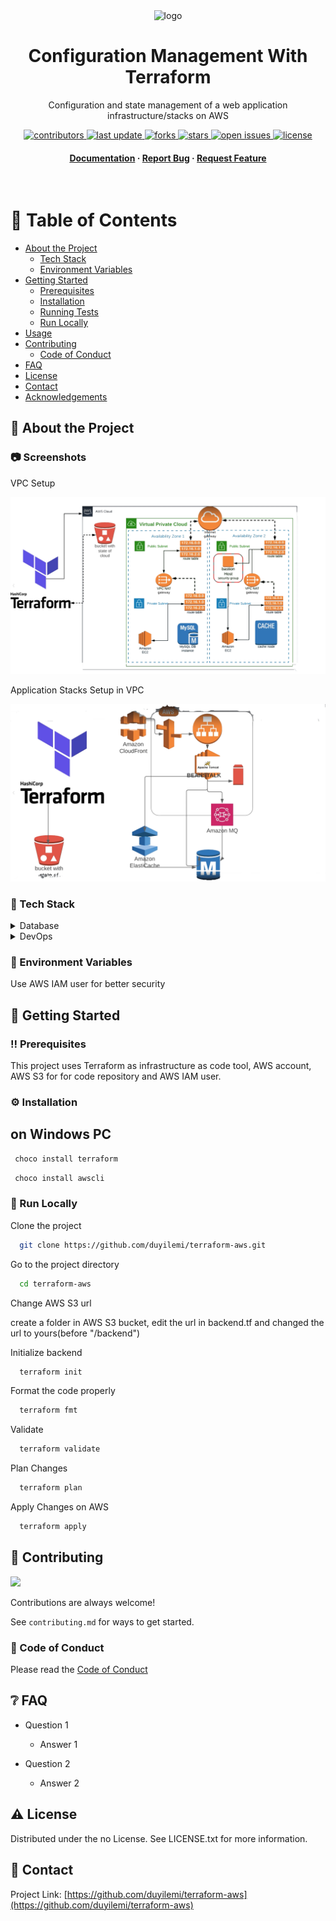 <div align="center">

  <img src="https://th.bing.com/th/id/OIP.QbM4V96xdZOV88Hy2nSLlAHaHZ?pid=ImgDet&rs=1" alt="logo" width="200" height="auto" />
  <h1>Configuration Management With Terraform</h1>
  
  <p>
    Configuration and state management of a web application infrastructure/stacks on AWS 
  </p>
  
  
<!-- Badges -->
<p>
  <a href="https://github.com/duyilemi/terraform-aws/graphs/contributors">
    <img src="https://img.shields.io/github/contributors/duyilemi/terraform-aws" alt="contributors" />
  </a>
  <a href="">
    <img src="https://img.shields.io/github/last-commit/duyilemi/terraform-aws" alt="last update" />
  </a>
  <a href="https://github.com/duyilemi/terraform-aws/network/members">
    <img src="https://img.shields.io/github/forks/duyilemi/terraform-aws" alt="forks" />
  </a>
  <a href="https://github.com/duyilemi/terraform-aws/stargazers">
    <img src="https://img.shields.io/github/stars/duyilemi/terraform-aws" alt="stars" />
  </a>
  <a href="https://github.com/duyilemi/terraform-aws/issues/">
    <img src="https://img.shields.io/github/issues/duyilemi/terraform-aws" alt="open issues" />
  </a>
  <a href="https://github.com/duyilemi/terraform-aws/blob/master/LICENSE">
    <img src="https://img.shields.io/github/license/duyilemi/terraform-aws.svg" alt="license" />
  </a>
</p>
   
<h4>
    <!-- <a href="https://github.com/duyilemi/terraform-aws/">View Demo</a>
  <span> · </span> -->
    <a href="https://github.com/duyilemi/terraform-aws">Documentation</a>
  <span> · </span>
    <a href="https://github.com/duyilemi/terraform-aws/issues/">Report Bug</a>
  <span> · </span>
    <a href="https://github.com/duyilemi/terraform-aws/issues/">Request Feature</a>
  </h4>
</div>

<br />

<!-- Table of Contents -->

# :notebook_with_decorative_cover: Table of Contents

- [About the Project](#star2-about-the-project)
  <!-- - [Screenshots](#camera-screenshots) -->
  - [Tech Stack](#space_invader-tech-stack)
  - [Environment Variables](#key-environment-variables)
- [Getting Started](#toolbox-getting-started)
  - [Prerequisites](#bangbang-prerequisites)
  - [Installation](#gear-installation)
  - [Running Tests](#test_tube-running-tests)
  - [Run Locally](#running-run-locally)
- [Usage](#eyes-usage)
- [Contributing](#wave-contributing)
  - [Code of Conduct](#scroll-code-of-conduct)
- [FAQ](#grey_question-faq)
- [License](#warning-license)
- [Contact](#handshake-contact)
- [Acknowledgements](#gem-acknowledgements)

<!-- About the Project -->

## :star2: About the Project

<!-- Screenshots -->

### :camera: Screenshots

VPC Setup

<div align="center">
  <img src="readme-assets/Screenshot (106).png" alt="screenshot" />
</div>

Application Stacks Setup in VPC

<div align="center">
  <img src="readme-assets/Screenshot (107).png" alt="screenshot" />
</div>

<!-- TechStack -->

### :space_invader: Tech Stack

<details>
<summary>Database</summary>
  <ul>
    <li><a href="#">AWS S3</a></li>
  </ul>
</details>

<details>
<summary>DevOps</summary>
  <ul>
    <li><a href="https://developer.hashicorp.com/terraform/downloads">Terraform</a></li>
    <li><a href="#">AWS CLI</a></li>
    <li><a href="#">AWS IAM user</a></li>
  </ul>
</details>

<!-- Env Variables -->

### :key: Environment Variables

Use AWS IAM user for better security

<!-- Getting Started -->

## :toolbox: Getting Started

<!-- Prerequisites -->

### :bangbang: Prerequisites

This project uses Terraform as infrastructure as code tool, AWS account, AWS S3 for for code repository and AWS IAM user.

<!-- Installation -->

### :gear: Installation

## on Windows PC

```bash
 choco install terraform
```

```bash
 choco install awscli
```

<!-- Run Locally -->

### :running: Run Locally

Clone the project

```bash
  git clone https://github.com/duyilemi/terraform-aws.git
```

Go to the project directory

```bash
  cd terraform-aws
```

Change AWS S3 url

create a folder in AWS S3 bucket, edit the url in backend.tf and changed the url to yours(before "/backend")

Initialize backend

```bash
  terraform init
```

Format the code properly

```bash
  terraform fmt
```

Validate

```bash
  terraform validate
```

Plan Changes

```bash
  terraform plan
```

Apply Changes on AWS

```bash
  terraform apply
```

## :wave: Contributing

<a href="https://github.com/duyilemi/terraform-aws/graphs/contributors">
  <img src="https://contrib.rocks/image?repo=duyilemi/terraform-aws" />
</a>

Contributions are always welcome!

See `contributing.md` for ways to get started.

<!-- Code of Conduct -->

### :scroll: Code of Conduct

Please read the [Code of Conduct](https://github.com/duyilemi/terraform-aws/blob/master/CODE_OF_CONDUCT.md)

<!-- FAQ -->

## :grey_question: FAQ

- Question 1

  - Answer 1

- Question 2

  - Answer 2

<!-- License -->

## :warning: License

Distributed under the no License. See LICENSE.txt for more information.

<!-- Contact -->

## :handshake: Contact

Project Link: [https://github.com/duyilemi/terraform-aws](https://github.com/duyilemi/terraform-aws)
